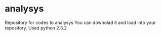 # analysys
Repository for codes to analysys
You can downolad it and load into your repository. 
Used python 2.3.2
